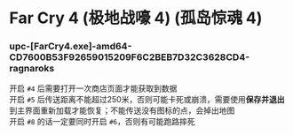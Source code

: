 # Far Cry 4 (极地战嚎 4) (孤岛惊魂 4)

### upc-[FarCry4.exe]-amd64-CD7600B53F92659015209F6C2BEB7D32C3628CD4-ragnaroks
开启 `#4` 后需要打开一次商店页面才能获取到数据  
开启 `#5` 后传送距离不能超过250米，否则可能卡死或崩溃，需要使用**保存并退出**到主界面重新加载才能恢复；不能传送没有图标的点，会掉出地图  
开启 `#8` 的话一定要同时开启 `#6`，否则有可能跑路摔死